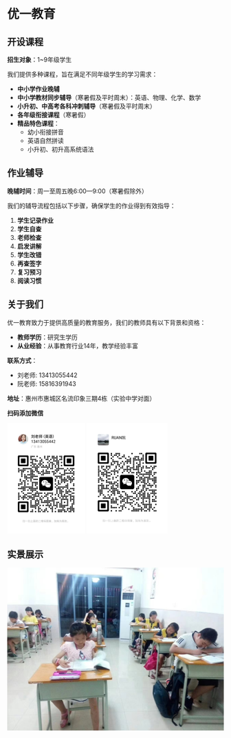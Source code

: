 # 优一教育

## 开设课程

**招生对象**：1~9年级学生

我们提供多种课程，旨在满足不同年级学生的学习需求：

- **中小学作业晚辅**
- **中小学教材同步辅导**（寒暑假及平时周末）：英语、物理、化学、数学
- **小升初、中高考各科冲刺辅导**（寒暑假及平时周末）
- **各年级衔接课程**（寒暑假）
- **精品特色课程**：
  - 幼小衔接拼音
  - 英语自然拼读
  - 小升初、初升高系统语法




## 作业辅导

**晚辅时间**：周一至周五晚6:00—9:00（寒暑假除外）

我们的辅导流程包括以下步骤，确保学生的作业得到有效指导：

1. **学生记录作业**
2. **学生自查**
3. **老师检查**
4. **启发讲解**
5. **学生改错**
6. **再查签字**
7. **复习预习**
8. **阅读习惯**


## 关于我们

优一教育致力于提供高质量的教育服务，我们的教师具有以下背景和资格：

- **教师学历**：研究生学历
- **从业经验**：从事教育行业14年，教学经验丰富

**联系方式**：
- 刘老师: 13413055442
- 阮老师: 15816391943


**地址**：惠州市惠城区名流印象三期4栋（实验中学对面）

**扫码添加微信**


<img src="./image/image.png" alt="image" style="zoom:25%;" />
<img src="./image/image copy.png" alt="image copy" style="zoom:25%;" />

## 实景展示
<img src="./image/image copy 3.png" alt="image"  />